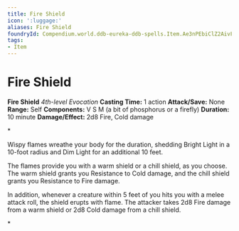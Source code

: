 ```yaml
---
title: Fire Shield
icon: ':luggage:'
aliases: Fire Shield
foundryId: Compendium.world.ddb-eureka-ddb-spells.Item.Ae3nPEbiClZ2AivF
tags:
- Item
---
```


# Fire Shield

**Fire Shield**
_4th-level Evocation_
**Casting Time:** 1 action
**Attack/Save:** None
**Range:** Self
**Components:** V S M (a bit of phosphorus or a firefly)
**Duration:** 10 minute
**Damage/Effect:** 2d8 Fire, Cold damage

*<p>Wispy flames wreathe your body for the duration, shedding Bright Light in a 10-foot radius and Dim Light for an additional 10 feet.

The flames provide you with a warm shield or a chill shield, as you choose. The warm shield grants you Resistance to Cold damage, and the chill shield grants you Resistance to Fire damage.

In addition, whenever a creature within 5 feet of you hits you with a melee attack roll, the shield erupts with flame. The attacker takes 2d8 Fire damage from a warm shield or 2d8 Cold damage from a chill shield.</p>*